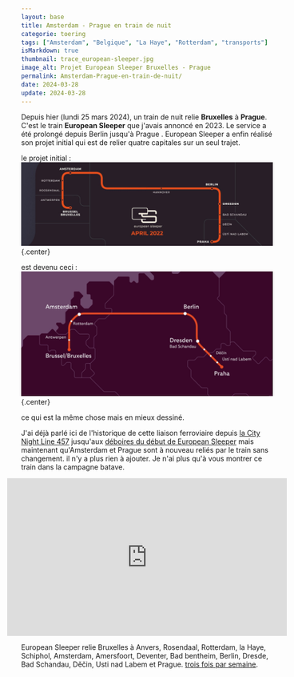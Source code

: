 ```yaml
---
layout: base
title: Amsterdam - Prague en train de nuit
categorie: toering
tags: ["Amsterdam", "Belgique", "La Haye", "Rotterdam", "transports"]
isMarkdown: true
thumbnail: trace_european-sleeper.jpg
image_alt: Projet European Sleeper Bruxelles - Prague
permalink: Amsterdam-Prague-en-train-de-nuit/
date: 2024-03-28
update: 2024-03-28
---
```


Depuis hier (lundi 25 mars 2024), un train de nuit relie **Bruxelles** à **Prague**. C'est le train **European Sleeper** que j'avais annoncé en 2023. Le service a été prolongé depuis Berlin jusqu'à Prague . European Sleeper a enfin réalisé son projet initial qui est de relier quatre capitales sur un seul trajet.

le projet initial :
![Projet European Sleeper Bruxelles - Prague](trace_european-sleeper.jpg){.center}

<!--excerpt-->
est devenu ceci :
![Ligne actuelle European Sleeper Bruxelles - Prague](Bruxelles-Amsterdam-Berlin-Dresde-Prague.png){.center}

ce qui est la même chose mais en mieux dessiné.

J'ai déjà parlé ici de l'historique de cette liaison ferroviaire depuis [la City Night Line 457](/Train-de-nuit--c-est-fini) jusqu'aux [déboires du début de European Sleeper](/retour-du-train-de-nuit) mais maintenant qu'Amsterdam et Prague sont à nouveau reliés par le train sans changement. il n'y a plus rien à ajouter. Je n'ai plus qu'à vous montrer ce train dans la campagne batave.


<!-- HTML -->
<div style="display: flex; align-items: center; flex-direction: column; margin:0 auto;">
<iframe width="560" height="315" src="https://www.youtube.com/embed/MRP7RPy1g5M?si=zFixSwBXoIvGjVF9" title="YouTube video player" frameborder="0" allow="accelerometer; autoplay; clipboard-write; encrypted-media; gyroscope; picture-in-picture; web-share" referrerpolicy="strict-origin-when-cross-origin" allowfullscreen></iframe>
</div>
<!-- / HTML -->

European Sleeper relie Bruxelles à Anvers, Rosendaal, Rotterdam, la Haye, Schiphol, Amsterdam, Amersfoort, Deventer, Bad bentheim, Berlin, Dresde, Bad Schandau, Děčin, Usti nad Labem et Prague.  [trois fois par semaine](https://www.europeansleeper.eu/travel-info).
